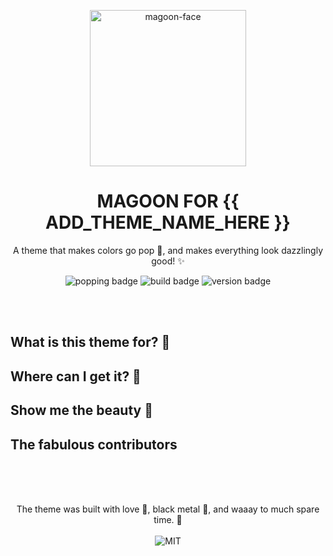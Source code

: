 <!--
  This is the template for themes.
  Replace all {{}} with the proper information.
  Follow the instructions in the comments.
  Place this in the root of the theme it regards.
  You are free to remove sections that are not necessary.
  Thank you, and good luck! 💚
-->

<p align="center">
  <img alt='magoon-face' src='https://cloud.githubusercontent.com/assets/14088342/25765655/6603ba32-31ee-11e7-8592-60ff4b445127.png' width='250'/>
  <h1 align="center">MAGOON FOR {{ ADD_THEME_NAME_HERE }}</h1>
  <p align="center">A theme that makes colors go pop 🍾, and makes everything look dazzlingly good! ✨</p>
  <p align="center">
    <img alt='popping badge' src='https://img.shields.io/badge/colors-popping-green.svg?style=flat-square' />
    <img alt='build badge' src='https://img.shields.io/badge/build-passing-green.svg?style=flat-square' />
    <img alt='version badge' src='https://img.shields.io/badge/version-{{ REPLACE_WITH_VERSION x.x.x}}-blue.svg?style=flat-square' />
  </p>
</div>

</br></br>

## What is this theme for? 🍻

<!-- This is where you specify which software you're making pretty! -->

## Where can I get it? 🤲

<!-- This is where you specify links to ex. vscode marketplace, alfred, etc. -->

## Show me the beauty 💅

<!-- This is where you show screenshot! -->

## The fabulous contributors

<!--
  This is where you add contributors! Use the following layout/structure:
  <div>
    <a href="{{ GITHUB_USER_URL }}">
      <img style="width: 32px; height: 32px;" src="{{GITHUB_USER_AVATAR_URL}}">
    </a>
  <div>
 -->

</br></br>

<p align="center"><br>
  The theme was built with love 🥰, black metal 🎸, and waaay to much spare time. 💚 </br></br>
  <img alt='MIT' src='https://img.shields.io/github/license/ntwigs/magoon?style=flat-square' />
</p>
